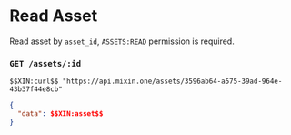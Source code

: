 # Read Asset

Read asset by `asset_id`, `ASSETS:READ` permission is required.

### `GET /assets/:id` 

```
$$XIN:curl$$ "https://api.mixin.one/assets/3596ab64-a575-39ad-964e-43b37f44e8cb"
```

```json
{
  "data": $$XIN:asset$$
}
```
